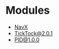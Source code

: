 # Modules

* [NavX](http://www.pdocs.kauailabs.com/navx-mxp/software/)
* [TickTock@2.0.1](https://github.com/team236/TickTock)
* [PID@1.0.0](https://github.com/team236/PID)

